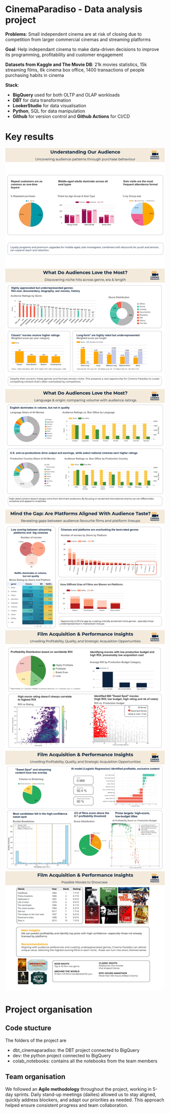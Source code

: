 # CinemaParadiso - Data analysis project

**Problems**: Small independent cinema are at risk of closing due to competition from larger commercial cinemas and streaming platforms

**Goal**: Help independant cinema to make data-driven decisions to improve its programming, profitability and customer engagement

**Datasets from Kaggle and The Movie DB**: 21k movies statistics, 15k streaming films, 6k cinema box office, 1400 transactions of people purchasing habits in cinema


**Stack**:
- **BigQuery** used for both OLTP and OLAP workloads
- **DBT** for data transformation
- **LookerStudio** for data visualisation
- **Python**, SQL for data manipulation
- **Github** for version control and **Github Actions** for CI/CD



# Key results
![image](https://github.com/CrisMiVi/CinemaParadiso/blob/main/dbt_cinemaparadiso/2b55735209844982db00a3b5b68104ac7gKmLvcUKsmQ0krY-0.jpg) 
![image](https://github.com/CrisMiVi/CinemaParadiso/blob/main/dbt_cinemaparadiso/2b55735209844982db00a3b5b68104ac7gKmLvcUKsmQ0krY-1.jpg)
![image](https://github.com/CrisMiVi/CinemaParadiso/blob/main/dbt_cinemaparadiso/2b55735209844982db00a3b5b68104ac7gKmLvcUKsmQ0krY-2.jpg)
![image](https://github.com/CrisMiVi/CinemaParadiso/blob/main/dbt_cinemaparadiso/2b55735209844982db00a3b5b68104ac7gKmLvcUKsmQ0krY-3.jpg)
![image](https://github.com/CrisMiVi/CinemaParadiso/blob/main/dbt_cinemaparadiso/2b55735209844982db00a3b5b68104ac7gKmLvcUKsmQ0krY-4.jpg)
![image](https://github.com/CrisMiVi/CinemaParadiso/blob/main/dbt_cinemaparadiso/2b55735209844982db00a3b5b68104ac7gKmLvcUKsmQ0krY-5.jpg)
![image](https://github.com/CrisMiVi/CinemaParadiso/blob/main/dbt_cinemaparadiso/2b55735209844982db00a3b5b68104ac7gKmLvcUKsmQ0krY-6.jpg)

# Project organisation


## Code stucture
The folders of the project are
- dbt_cinemaparadiso: the DBT project connected to BigQuery
- dev: the python project connected to BigQuery
- colab_notebooks: contains all the notebooks from the team members


## Team organisation
We followed an **Agile methodology** throughout the project, working in 5-day sprints. Daily stand-up meetings (dailies) allowed us to stay aligned, quickly address blockers, and adapt our priorities as needed. This approach helped ensure consistent progress and team collaboration.
